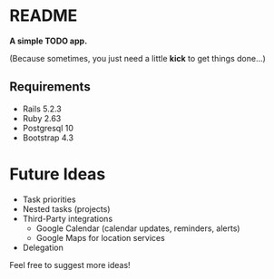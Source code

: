 # README
**A simple TODO app.**

(Because sometimes, you just need a little **kick** to get things done...)

##  Requirements
- Rails 5.2.3
- Ruby 2.63
- Postgresql 10
- Bootstrap 4.3

# Future Ideas
- Task priorities
- Nested tasks (projects)
- Third-Party integrations
  - Google Calendar (calendar updates, reminders, alerts)
  - Google Maps for location services
- Delegation

Feel free to suggest more ideas!
